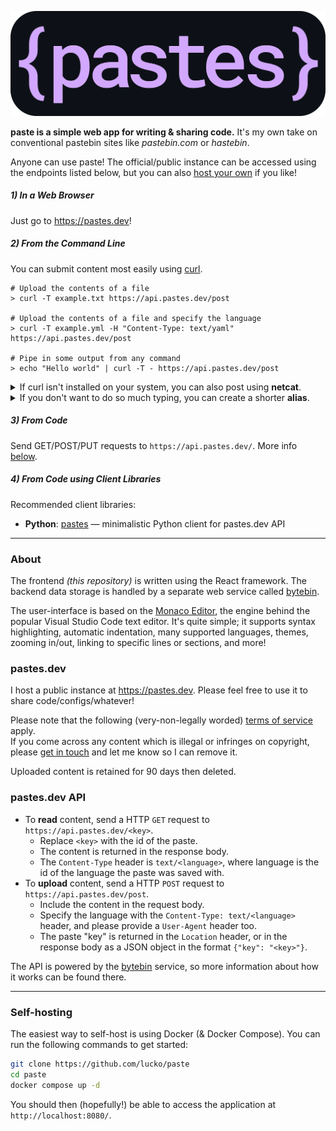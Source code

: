 <p align="center">
  <img src=".github/banner.svg">
</p>

**paste is a simple web app for writing & sharing code.** It's my own take on conventional pastebin sites like _pastebin.com_ or _hastebin_.

Anyone can use paste! The official/public instance can be accessed using the endpoints listed below, but you can also [host your own](#self-hosting) if you like!

##### 1) In a Web Browser
Just go to https://pastes.dev!

##### 2) From the Command Line
You can submit content most easily using [curl](https://curl.se/docs/manpage.html).

```shell
# Upload the contents of a file
> curl -T example.txt https://api.pastes.dev/post

# Upload the contents of a file and specify the language
> curl -T example.yml -H "Content-Type: text/yaml" https://api.pastes.dev/post

# Pipe in some output from any command
> echo "Hello world" | curl -T - https://api.pastes.dev/post
```

<details>
  <summary>If curl isn't installed on your system, you can also post using <b>netcat</b>.</summary>
  
  ```shell
  # Pipe in some output from any command
  > echo "Hello world" | nc nc.pastes.dev 1337
  
  # Upload the contents of a file
  > cat example.txt | nc nc.pastes.dev 1337
  ```
</details>

<details>
  <summary>If you don't want to do so much typing, you can create a shorter <b>alias</b>.</summary>
  
  ```bash
  # Add this to the end of `~/.bashrc` and run 'source ~/.bashrc'
  paste() {
    curl -T $1 https://api.pastes.dev/post
  }
  ```

  then...

  ```shell
  # Upload the contents of a file
  > paste example.txt

  # Pipe in some output from any command
  > echo "Hello!" | paste -
  ```
</details>

##### 3) From Code
Send GET/POST/PUT requests to `https://api.pastes.dev/`. More info [below](#pastesdev-api).

##### 4) From Code using Client Libraries
Recommended client libraries:

* **Python**: [pastes](https://pypi.org/project/pastes/) — minimalistic Python client for pastes.dev API

___

### About
The frontend _(this repository)_ is written using the React framework. The backend data storage is handled by a separate web service called [bytebin](https://github.com/lucko/bytebin).

The user-interface is based on the [Monaco Editor](https://microsoft.github.io/monaco-editor/), the engine behind the popular Visual Studio Code text editor. It's quite simple; it supports syntax highlighting, automatic indentation, many supported languages, themes, zooming in/out, linking to specific lines or sections, and more!

### pastes.dev

I host a public instance at https://pastes.dev. Please feel free to use it to share code/configs/whatever!

Please note that the following (very-non-legally worded) [terms of service](https://github.com/lucko/bytebin#public-instances) apply.   
If you come across any content which is illegal or infringes on copyright, please [get in touch](https://lucko.me/contact) and let me know so I can remove it.

Uploaded content is retained for 90 days then deleted.

### pastes.dev API

* To **read** content, send a HTTP `GET` request to `https://api.pastes.dev/<key>`.
  * Replace `<key>` with the id of the paste.
  * The content is returned in the response body.
  * The `Content-Type` header is `text/<language>`, where language is the id of the language the paste was saved with.
* To **upload** content, send a HTTP `POST` request to `https://api.pastes.dev/post`.
  * Include the content in the request body.
  * Specify the language with the `Content-Type: text/<language>` header, and please provide a `User-Agent` header too.
  * The paste "key" is returned in the `Location` header, or in the response body as a JSON object in the format `{"key": "<key>"}`.

The API is powered by the [bytebin](https://github.com/lucko/bytebin) service, so more information about how it works can be found there.

___

### Self-hosting

The easiest way to self-host is using Docker (& Docker Compose). You can run the following commands to get started:

```bash
git clone https://github.com/lucko/paste
cd paste
docker compose up -d
```

You should then (hopefully!) be able to access the application at `http://localhost:8080/`.
